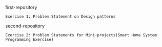 first-repository

	Exercise 1: Problem Statement on Design patterns
	
second-repository

	Exercise 2: Problem Statements for Mini-projects(Smart Home System Programming Exercise)
 
 	
